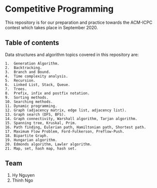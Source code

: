 # Competitive Programming

This repository is for our preparation and practice towards the ACM-ICPC contest which takes place in September 2020.

## Table of contents

Data structures and algorithm topics covered in this repository are:

```
1.  Generation Algorithm.
2.  Backtracking.
3.  Branch and Bound.
4.  Time complexity analysis.
5.  Recursion.
6.  Linked List, Stack, Queue.
7.  Trees.
8.  Prefix, infix and postfix notation.
9.  Sorting methods.
10. Searching methods.
11. Dynamic programming.
12. Graph (adjacency matrix, edge list, adjacency list).
13. Graph search (DFS, BFS).
14. Graph connectivity, Warshall algorithm, Tarjan algorithm.
15. Spanning tree, Kruskal, Prim.
16. Path finding, Eulerian path, Hamiltonian path, Shortest path.
17. Maximum Flow Problem, Ford-Fulkerson, Preflow-Push.
18. Bipartite Graph.
19. Hungarian algorithm.
20. Edmonds algorithm, Lawler algorithm.
21. Map, set, hash map, hash set.
```


## Team
1. Hy Nguyen
2. Thinh Ngo
